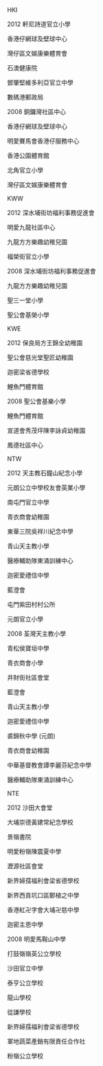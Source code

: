 HKI


2012
軒尼詩道官立小學

香港仔網球及壁球中心

灣仔區文娛康樂體育會

石澳健康院

鄧肇堅維多利亞官立中學

數碼港郵政局

2008
銅鑼灣社區中心

香港仔網球及壁球中心

明愛賽馬會香港仔服務中心

香港公園體育館

北角官立小學

灣仔區文娛康樂體育會

KWW


2012
深水埔街坊福利事務促進會

明愛九龍社區中心

九龍方方樂趣幼稚兒園

福榮街官立小學

2008
深水埔街坊福利事務促進會

九龍方方樂趣幼稚兒園

聖三一堂小學

聖公會基榮小學

KWE


2012
保良局方王錦全幼稚園

聖公會慈光堂聖匠幼稚園

迦密梁省德學校

鯉魚門體育館

2008
聖公會基樂小學

鯉魚門體育館

宣道會秀茂坪陳李詠貞幼稚園

鳳德社區中心

NTW


2012
天主教石鐘山紀念小學

元朗公立中學校友會英業小學

南屯門官立中學

青衣商會幼稚園

東華三院吳祥川紀念中學

青山天主教小學

醫療輔助隊東涌訓練中心

迦密愛禮信中學

藍澄會

屯門紫田村村公所

元朗官立小學

2008
荃灣天主教小學

青松侯寶垣中學

青衣商會小學

井財街社區會堂

藍澄會

青山天主教小學

迦密愛禮信中學

裘錦秋中學 (元朗)

青衣商會幼稚園

中華基督教會譚李麗芬紀念中學

醫療輔助隊東涌訓練中心

NTE


2012
沙田大會堂

大埔崇德黃建常紀念學校

景嶺書院

明愛粉嶺陳震夏中學

瀝源社區會堂

新界婦孺福利會梁省德學校

新界西貢坑口區鄭植之中學

香港紅卍字會大埔卍慈中學

迦密主恩中學

2008
明愛馬鞍山中學

打鼓嶺嶺英公立學校

沙田官立中學

泰亨公立學校

龍山學校

從謙學校

新界婦孺福利會梁省德學校

軍地蔬菜產銷有限責任合作社

粉嶺公立學校

